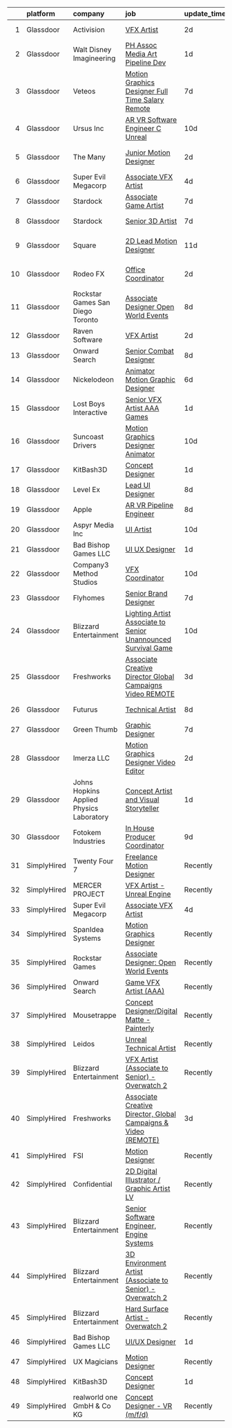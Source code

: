

|    | platform    | company                                  | job                                                                                                                                                                                                                                                                                                                                                                                                                                                                                                                                                                                                                                                                                                                                                                                                                                                                                                                                                                                                                                                                                                                                                                                                                                                                                                                                                                                                           | update_time   | location             |
|---:|:------------|:-----------------------------------------|:--------------------------------------------------------------------------------------------------------------------------------------------------------------------------------------------------------------------------------------------------------------------------------------------------------------------------------------------------------------------------------------------------------------------------------------------------------------------------------------------------------------------------------------------------------------------------------------------------------------------------------------------------------------------------------------------------------------------------------------------------------------------------------------------------------------------------------------------------------------------------------------------------------------------------------------------------------------------------------------------------------------------------------------------------------------------------------------------------------------------------------------------------------------------------------------------------------------------------------------------------------------------------------------------------------------------------------------------------------------------------------------------------------------|:--------------|:---------------------|
|  1 | Glassdoor   | Activision                               | [VFX Artist](https://www.glassdoor.com/partner/jobListing.htm?pos=124&ao=1136043&s=58&guid=00000181e1bf7ed3b73b9aea32025c67&src=GD_JOB_AD&t=SR&vt=w&cs=1_c0fa0d13&cb=1657349832684&jobListingId=1007988235800&jrtk=3-0-1g7gruvo1jooh801-1g7gruvo8gfpv801-f8e423fe4b1b283e-)                                                                                                                                                                                                                                                                                                                                                                                                                                                                                                                                                                                                                                                                                                                                                                                                                                                                                                                                                                                                                                                                                                                                   | 2d            | Middleton, WI        |
|  2 | Glassdoor   | Walt Disney Imagineering                 | [PH Assoc Media   Art Pipeline Dev](https://www.glassdoor.com/partner/jobListing.htm?pos=122&ao=1136043&s=58&guid=00000181e1bf7ed3b73b9aea32025c67&src=GD_JOB_AD&t=SR&vt=w&cs=1_938789e0&cb=1657349832684&jobListingId=1007989924517&jrtk=3-0-1g7gruvo1jooh801-1g7gruvo8gfpv801-ef776f0d28f0bfe6-)                                                                                                                                                                                                                                                                                                                                                                                                                                                                                                                                                                                                                                                                                                                                                                                                                                                                                                                                                                                                                                                                                                            | 1d            | Lake Buena Vista, FL |
|  3 | Glassdoor   | Veteos                                   | [Motion Graphics Designer  Full Time  Salary  Remote ](https://www.glassdoor.com/partner/jobListing.htm?pos=115&ao=1136043&s=58&guid=00000181e1bf7ed3b73b9aea32025c67&src=GD_JOB_AD&t=SR&vt=w&ea=1&cs=1_af77ffde&cb=1657349832682&jobListingId=1007978151719&jrtk=3-0-1g7gruvo1jooh801-1g7gruvo8gfpv801-e0056f8ede578fc3-)                                                                                                                                                                                                                                                                                                                                                                                                                                                                                                                                                                                                                                                                                                                                                                                                                                                                                                                                                                                                                                                                                    | 7d            | Denver, CO           |
|  4 | Glassdoor   | Ursus  Inc                               | [AR VR Software Engineer   C   Unreal](https://www.glassdoor.com/partner/jobListing.htm?pos=102&ao=1110586&s=58&guid=00000181e1bf7ed3b73b9aea32025c67&src=GD_JOB_AD&t=SR&vt=w&ea=1&cs=1_fe6f4e52&cb=1657349832680&jobListingId=1007969050651&cpc=A65DF3A704A48F9B&jrtk=3-0-1g7gruvo1jooh801-1g7gruvo8gfpv801-c811509229c9bbc7--6NYlbfkN0CT8vBT9H5mqECx2dfLV_FONLPDKpIRssxVwtj05Tmm4rA5I0VNOPdM1oYsK66ov5pV4Zus2-jJSbUth7NcKK-kLo8czFpciynxZ6EfaFe_xYms4I96zW5KGvSBqTPFaTVdE06zf1J-6uw6VWMrFwo1uRLmUxHjoRqP5LFo6wVX1R65UjFH7ycvYAsr63uZ_emA_13J0mM1JXN2vCtEMYylELYmPwZo4j9c53k3lISftqsNyik2pAlRix-AalDlzjKBamKRhHvt2qsuT3Omsis3yOF4KDEIlNgGAlEHUtZIOLMG16VQj4PWkYlqsPvxzTMoGk-t2MlC5R6lDSXB9h8A0jaNIKpt6GkiaAWlWmHVq2QVJi6TAJI_A1bIF-Y_R3uK7KTSFCir5q30m6JfwcVfC1laZLbK8dlBryw2sQLXp6HR7CiLEGYdGzkinvNV-5jZ5JFuFlX4KC3CG61OrGLA4e14iQzZXj9EYr56VTzO46XHEvwiXZ3gJ49t5OqJZEPZGgGvDY6Rf_SQfmJhjNwAb7EBczf4d-Dp4DW8mBkZXCuOoPHKibYpQN5BKpLixcMnb0et0bY9Bq39f455vzn0tWW9oS-KbeSUwTVdoXx2yDk2uZg6FxVkYc6fuJdMiENDBeWPE3amGbRbk4KFikytviawYBkm0Q6KHFMfg5uzCPmN65-Rlk7P1TXJlzlDaldbdPGdYp59Vvwkbgyu6WAa9cBG7FUi7mVkklutqlaydkPZnZL9FMFYtNDYKcn-JRbZp0DKgpixLQz0E0hsQfQEfOXRd70KZm-r6GL_uAGdgCXw829ThdWFv735t2zGFXnrIvV7Zxlgk0_ihVQXFsKL0sgeJ6cCjKJdWsUNDjkAVarIeOj5J2CHNbD4CPUjPxOA4IAOGskHdzZlVH0j5UyIp77I5V8yhHlGTPhDbIsyQ4Atk_01OLjuoe0Dw5swSPMJCejBh2uBL6eAvuQzT0fd5PIHgn8V_aozTIVzwzggf3MEf_fD_X7Hr7Oc5NnrM8Q%3D) | 10d           | Redmond, WA          |
|  5 | Glassdoor   | The Many                                 | [Junior Motion Designer](https://www.glassdoor.com/partner/jobListing.htm?pos=105&ao=1136043&s=58&guid=00000181e1bf7ed3b73b9aea32025c67&src=GD_JOB_AD&t=SR&vt=w&cs=1_5ae8cbf4&cb=1657349832681&jobListingId=1007988372593&jrtk=3-0-1g7gruvo1jooh801-1g7gruvo8gfpv801-5516b2d00f8e4e8a-)                                                                                                                                                                                                                                                                                                                                                                                                                                                                                                                                                                                                                                                                                                                                                                                                                                                                                                                                                                                                                                                                                                                       | 2d            | Los Angeles, CA      |
|  6 | Glassdoor   | Super Evil Megacorp                      | [Associate VFX Artist](https://www.glassdoor.com/partner/jobListing.htm?pos=108&ao=1136043&s=58&guid=00000181e1bf7ed3b73b9aea32025c67&src=GD_JOB_AD&t=SR&vt=w&cs=1_d17ce034&cb=1657349832681&jobListingId=1007982602575&jrtk=3-0-1g7gruvo1jooh801-1g7gruvo8gfpv801-5801e144a67c1d22-)                                                                                                                                                                                                                                                                                                                                                                                                                                                                                                                                                                                                                                                                                                                                                                                                                                                                                                                                                                                                                                                                                                                         | 4d            | San Mateo, CA        |
|  7 | Glassdoor   | Stardock                                 | [Associate Game Artist](https://www.glassdoor.com/partner/jobListing.htm?pos=117&ao=1136043&s=58&guid=00000181e1bf7ed3b73b9aea32025c67&src=GD_JOB_AD&t=SR&vt=w&ea=1&cs=1_8f0a060c&cb=1657349832683&jobListingId=1007978321333&jrtk=3-0-1g7gruvo1jooh801-1g7gruvo8gfpv801-7f25c73feaabf33d-)                                                                                                                                                                                                                                                                                                                                                                                                                                                                                                                                                                                                                                                                                                                                                                                                                                                                                                                                                                                                                                                                                                                   | 7d            | Plymouth, MI         |
|  8 | Glassdoor   | Stardock                                 | [Senior 3D Artist](https://www.glassdoor.com/partner/jobListing.htm?pos=128&ao=1136043&s=58&guid=00000181e1bf7ed3b73b9aea32025c67&src=GD_JOB_AD&t=SR&vt=w&ea=1&cs=1_8b9dc39c&cb=1657349832684&jobListingId=1007978321339&jrtk=3-0-1g7gruvo1jooh801-1g7gruvo8gfpv801-e713b3a21f6e6942-)                                                                                                                                                                                                                                                                                                                                                                                                                                                                                                                                                                                                                                                                                                                                                                                                                                                                                                                                                                                                                                                                                                                        | 7d            | Plymouth, MI         |
|  9 | Glassdoor   | Square                                   | [2D Lead Motion Designer](https://www.glassdoor.com/partner/jobListing.htm?pos=107&ao=1136043&s=58&guid=00000181e1bf7ed3b73b9aea32025c67&src=GD_JOB_AD&t=SR&vt=w&cs=1_7fe42bf4&cb=1657349832681&jobListingId=1007967691058&jrtk=3-0-1g7gruvo1jooh801-1g7gruvo8gfpv801-5701a8ccb851bf07-)                                                                                                                                                                                                                                                                                                                                                                                                                                                                                                                                                                                                                                                                                                                                                                                                                                                                                                                                                                                                                                                                                                                      | 11d           | Los Angeles, CA      |
| 10 | Glassdoor   | Rodeo FX                                 | [Office Coordinator](https://www.glassdoor.com/partner/jobListing.htm?pos=125&ao=1136043&s=58&guid=00000181e1bf7ed3b73b9aea32025c67&src=GD_JOB_AD&t=SR&vt=w&ea=1&cs=1_0e5fd935&cb=1657349832684&jobListingId=1007988971088&jrtk=3-0-1g7gruvo1jooh801-1g7gruvo8gfpv801-a140d920125e5679-)                                                                                                                                                                                                                                                                                                                                                                                                                                                                                                                                                                                                                                                                                                                                                                                                                                                                                                                                                                                                                                                                                                                      | 2d            | Los Angeles, CA      |
| 11 | Glassdoor   | Rockstar Games San Diego   Toronto       | [Associate Designer  Open World Events](https://www.glassdoor.com/partner/jobListing.htm?pos=121&ao=1136043&s=58&guid=00000181e1bf7ed3b73b9aea32025c67&src=GD_JOB_AD&t=SR&vt=w&cs=1_981dc1ca&cb=1657349832684&jobListingId=1007975656530&jrtk=3-0-1g7gruvo1jooh801-1g7gruvo8gfpv801-9aac63f889601ede-)                                                                                                                                                                                                                                                                                                                                                                                                                                                                                                                                                                                                                                                                                                                                                                                                                                                                                                                                                                                                                                                                                                        | 8d            | Carlsbad, CA         |
| 12 | Glassdoor   | Raven Software                           | [VFX Artist](https://www.glassdoor.com/partner/jobListing.htm?pos=116&ao=1136043&s=58&guid=00000181e1bf7ed3b73b9aea32025c67&src=GD_JOB_AD&t=SR&vt=w&cs=1_5c540be7&cb=1657349832683&jobListingId=1007987723811&jrtk=3-0-1g7gruvo1jooh801-1g7gruvo8gfpv801-541dbd7a88c3dc6a-)                                                                                                                                                                                                                                                                                                                                                                                                                                                                                                                                                                                                                                                                                                                                                                                                                                                                                                                                                                                                                                                                                                                                   | 2d            | Middleton, WI        |
| 13 | Glassdoor   | Onward Search                            | [Senior Combat Designer](https://www.glassdoor.com/partner/jobListing.htm?pos=103&ao=1110586&s=58&guid=00000181e1bf7ed3b73b9aea32025c67&src=GD_JOB_AD&t=SR&vt=w&cs=1_310f85f3&cb=1657349832680&jobListingId=1007972439471&cpc=AC285F3A3ECA6BB0&jrtk=3-0-1g7gruvo1jooh801-1g7gruvo8gfpv801-8cbed070fbd80a28--6NYlbfkN0B7YoEZZ2QAGDyEGGmBPAUWSHc1Mt3sMCn9FehKcWA3w1hdwjpEweHGJ9uPpOtWDZpvXRNrbhHrEP5JJ_q2M0aP47yi_2bf_wYILmKa40s0tHYqJyQTQi9rHGBw67q81jRpZsJpKWhkFe1wf-0scMFTKQNL0Rx8pbDQ5rEZ_wMG05LLDhO6bqFP_dAjgtcvCzlhGlVzaU9bQyaySxuaDL5aLNYKF3lx93NS7rVmhBaMinZBHv6m1schfchsp_iliy2qFMU0Qmr6PYUny0R4cocjVzM8RbjMt_7e8Ktn_SvzwRW96B3cfSeQ5RqQ1juOb8nMZgiDn-rKTxeLswd8DponyUTHY30m7dcVJoAl5DMoJDmzbmFG-vj1DyUsQcexZS5YB4xPdmW9ShxEHBjRIo40N-7O22LbdQ4CYykCp42eCVoRLaEwVEvufXiY3MY-TwDJiviRZtbtF9ba2GcfRom1s4AEZN1kyu11ctI53Ebbxrhomtj1kHc1dwbygBYotTzgZ_tTVSdzpOU0XqKyOSmbDAEvtOYLSRha7p72WZp_0Xko1YxhCArMuul9fEzkm-7TSucu_PNjbN6OzGl0-P_v6NoGJI0xunWwZcUa-PFdk293Uf4oykWN4jvd1YOVUv2sQGvwVPguCLktw-YvSLcqikRiTATZTC0fPJkXKFNeRt2gyJBUh13-DvyL1W5kZ8Ku91iDwcQNLdzVbwNj-49uAss5-GFehi-Ov_BEZ-N0JrpkBavi4rHqw3Qdq003NgucSfJsTP-lDvvnajhB9_9apcWnFpsPDx-YscmVnHqeEieTXF0z6lyVdYnWM79c5USsKLAi_K51P3C-mKY-lpJZoiHPDsXH3S6R8goAZRZz4oa7bJrQDxTeeNHN71kKmT-c8pw9esmJi0-i3iwwfWZ3YmHQL_XX7AsAjRqPLWeVCZKWTXNJIuuXfE64zcqR5McwULX1mt8DOmHC8JwMriEziO3BW_6k3ckD-p_a8O5sBw%3D%3D)                                      | 8d            | Waltham, MA          |
| 14 | Glassdoor   | Nickelodeon                              | [Animator Motion Graphic Designer](https://www.glassdoor.com/partner/jobListing.htm?pos=106&ao=1136043&s=58&guid=00000181e1bf7ed3b73b9aea32025c67&src=GD_JOB_AD&t=SR&vt=w&cs=1_87140aa3&cb=1657349832681&jobListingId=1007978806056&jrtk=3-0-1g7gruvo1jooh801-1g7gruvo8gfpv801-fa68167173d08f3f-)                                                                                                                                                                                                                                                                                                                                                                                                                                                                                                                                                                                                                                                                                                                                                                                                                                                                                                                                                                                                                                                                                                             | 6d            | New York, NY         |
| 15 | Glassdoor   | Lost Boys Interactive                    | [Senior VFX Artist   AAA Games](https://www.glassdoor.com/partner/jobListing.htm?pos=120&ao=1136043&s=58&guid=00000181e1bf7ed3b73b9aea32025c67&src=GD_JOB_AD&t=SR&vt=w&ea=1&cs=1_4c540a8e&cb=1657349832684&jobListingId=1007991726271&jrtk=3-0-1g7gruvo1jooh801-1g7gruvo8gfpv801-2beb35be38b69092-)                                                                                                                                                                                                                                                                                                                                                                                                                                                                                                                                                                                                                                                                                                                                                                                                                                                                                                                                                                                                                                                                                                           | 1d            | Remote               |
| 16 | Glassdoor   | Suncoast Drivers                         | [Motion Graphics Designer   Animator](https://www.glassdoor.com/partner/jobListing.htm?pos=123&ao=1136043&s=58&guid=00000181e1bf7ed3b73b9aea32025c67&src=GD_JOB_AD&t=SR&vt=w&ea=1&cs=1_994b0e12&cb=1657349832684&jobListingId=1007969831950&jrtk=3-0-1g7gruvo1jooh801-1g7gruvo8gfpv801-1b83693b1783fc8e-)                                                                                                                                                                                                                                                                                                                                                                                                                                                                                                                                                                                                                                                                                                                                                                                                                                                                                                                                                                                                                                                                                                     | 10d           | Tampa, FL            |
| 17 | Glassdoor   | KitBash3D                                | [Concept Designer](https://www.glassdoor.com/partner/jobListing.htm?pos=112&ao=1136043&s=58&guid=00000181e1bf7ed3b73b9aea32025c67&src=GD_JOB_AD&t=SR&vt=w&ea=1&cs=1_f64f8aea&cb=1657349832681&jobListingId=1007991297272&jrtk=3-0-1g7gruvo1jooh801-1g7gruvo8gfpv801-78377495064bd2eb-)                                                                                                                                                                                                                                                                                                                                                                                                                                                                                                                                                                                                                                                                                                                                                                                                                                                                                                                                                                                                                                                                                                                        | 1d            | Remote               |
| 18 | Glassdoor   | Level Ex                                 | [Lead UI Designer](https://www.glassdoor.com/partner/jobListing.htm?pos=119&ao=1136043&s=58&guid=00000181e1bf7ed3b73b9aea32025c67&src=GD_JOB_AD&t=SR&vt=w&cs=1_0964ad2d&cb=1657349832684&jobListingId=1007974633441&jrtk=3-0-1g7gruvo1jooh801-1g7gruvo8gfpv801-f8e1bf016c9731b0-)                                                                                                                                                                                                                                                                                                                                                                                                                                                                                                                                                                                                                                                                                                                                                                                                                                                                                                                                                                                                                                                                                                                             | 8d            | Remote               |
| 19 | Glassdoor   | Apple                                    | [AR VR Pipeline Engineer](https://www.glassdoor.com/partner/jobListing.htm?pos=101&ao=1110586&s=58&guid=00000181e1bf7ed3b73b9aea32025c67&src=GD_JOB_AD&t=SR&vt=w&cs=1_2ba47712&cb=1657349832680&jobListingId=1007972446568&cpc=8795CF9063CD573D&jrtk=3-0-1g7gruvo1jooh801-1g7gruvo8gfpv801-9903d7e89b77dc0a--6NYlbfkN0BvKrLyj5gPmtZO9T8euul8TCxuuKNOtzRJOomxnwSEodTz2Bc-sPZlt2Zgji_QUXEWVZWMiZmYmKSy3wQ7FLJvGu9aVboPlPi7AnS5PdGfOx_xPfqCeqZwb3sN5sK4BdZ5Hs6nZeMisIfxf0uAoycRp7fBD4S6dHicStEinkhGtqDtLlu8DitpZgyrJrUtRN6VUWl7DnMmaLe9tCYRMWbvJDw7E56XES4rCjgr3MkIo9sTGEC02dSP-K4gmECqctTcYB_sYgYno0gvbVEljv-VvpnHRJvUQJcvR9LJ_gGL0pb0kn5FlKZa8S27ti-UIKxETwbbunC5qk-Ylyan6sLDzb_U5QIZ4ynI0vo2-yOW4oaSyIiJw5iZAGJXqrN1FSlIg36ZsTPJwEru3tunvqbO7aiyIKfBIsnOIZu49Dt4jcOBIJXy3COzMKQwOE_CUwfnVCIbCkA0a517BJldVj9_3zApjwfBF5HmsYNOPFwShGJ5MUrO7qC9014Fgwp6II9KpFf2WzelcKOCWhxNI8DtnaP-l16TNxBb90kS5EoS_pE1vAyoJFOKmFSxVjm4EDqRmeKudtJHWNV5DPACAFEIeytvKEn7LJwp_kj7i8h0IxLX8W7TQAxpW0Jau3JzA-1VB0pD7-0YqLXju3JgcjxYPrvV4INAoYIBiQ9ZBKECyAAgBlgLXLuStvzyn40FzXrLdyo0mP3GTm6lu_DABkkQMVXYXc_PXhUq7rTTkMF0g7JMa1YL972ss7rTBvLXMPwEUJA2S8MvomEHdYqxOuvI4PIZZCXCL3Od3FLvp-wGtJWYrHfVLqZTC4uPF377E4W7mOczch04vCASFzL1pQAOm9atn5rRImBOJRC8UbSsoqo5GmM-PviEV6YYK6b3n2aC2kvi_S2skm8ZpRNWHGZkeFL4EwIK1bjzJHdqPz630oS6ptbG6gNOjXp0_r_XFKOl8i-dywnTuQ%3D%3D)                                                                     | 8d            | Cupertino, CA        |
| 20 | Glassdoor   | Aspyr Media  Inc                         | [UI Artist](https://www.glassdoor.com/partner/jobListing.htm?pos=130&ao=1136043&s=58&guid=00000181e1bf7ed3b73b9aea32025c67&src=GD_JOB_AD&t=SR&vt=w&ea=1&cs=1_0df6bd9b&cb=1657349832685&jobListingId=1007968898051&jrtk=3-0-1g7gruvo1jooh801-1g7gruvo8gfpv801-6f87abec2b5014a4-)                                                                                                                                                                                                                                                                                                                                                                                                                                                                                                                                                                                                                                                                                                                                                                                                                                                                                                                                                                                                                                                                                                                               | 10d           | Austin, TX           |
| 21 | Glassdoor   | Bad Bishop Games LLC                     | [UI UX Designer](https://www.glassdoor.com/partner/jobListing.htm?pos=104&ao=1136043&s=58&guid=00000181e1bf7ed3b73b9aea32025c67&src=GD_JOB_AD&t=SR&vt=w&ea=1&cs=1_028be196&cb=1657349832680&jobListingId=1007990484309&jrtk=3-0-1g7gruvo1jooh801-1g7gruvo8gfpv801-6064c23860d93e8e-)                                                                                                                                                                                                                                                                                                                                                                                                                                                                                                                                                                                                                                                                                                                                                                                                                                                                                                                                                                                                                                                                                                                          | 1d            | Remote               |
| 22 | Glassdoor   | Company3 Method Studios                  | [VFX Coordinator](https://www.glassdoor.com/partner/jobListing.htm?pos=127&ao=1136043&s=58&guid=00000181e1bf7ed3b73b9aea32025c67&src=GD_JOB_AD&t=SR&vt=w&ea=1&cs=1_95470a64&cb=1657349832684&jobListingId=1007969923087&jrtk=3-0-1g7gruvo1jooh801-1g7gruvo8gfpv801-b453323dd0a98030-)                                                                                                                                                                                                                                                                                                                                                                                                                                                                                                                                                                                                                                                                                                                                                                                                                                                                                                                                                                                                                                                                                                                         | 10d           | Santa Monica, CA     |
| 23 | Glassdoor   | Flyhomes                                 | [Senior Brand Designer](https://www.glassdoor.com/partner/jobListing.htm?pos=111&ao=1136043&s=58&guid=00000181e1bf7ed3b73b9aea32025c67&src=GD_JOB_AD&t=SR&vt=w&ea=1&cs=1_8a55d14d&cb=1657349832681&jobListingId=1007977512268&jrtk=3-0-1g7gruvo1jooh801-1g7gruvo8gfpv801-8606909151e7c3fa-)                                                                                                                                                                                                                                                                                                                                                                                                                                                                                                                                                                                                                                                                                                                                                                                                                                                                                                                                                                                                                                                                                                                   | 7d            | Seattle, WA          |
| 24 | Glassdoor   | Blizzard Entertainment                   | [Lighting Artist  Associate to Senior    Unannounced Survival Game](https://www.glassdoor.com/partner/jobListing.htm?pos=114&ao=1136043&s=58&guid=00000181e1bf7ed3b73b9aea32025c67&src=GD_JOB_AD&t=SR&vt=w&cs=1_148be94a&cb=1657349832681&jobListingId=1007969729660&jrtk=3-0-1g7gruvo1jooh801-1g7gruvo8gfpv801-3e90d15595e182bf-)                                                                                                                                                                                                                                                                                                                                                                                                                                                                                                                                                                                                                                                                                                                                                                                                                                                                                                                                                                                                                                                                            | 10d           | Irvine, CA           |
| 25 | Glassdoor   | Freshworks                               | [Associate Creative Director  Global Campaigns   Video  REMOTE ](https://www.glassdoor.com/partner/jobListing.htm?pos=118&ao=1136043&s=58&guid=00000181e1bf7ed3b73b9aea32025c67&src=GD_JOB_AD&t=SR&vt=w&ea=1&cs=1_1ce97f7c&cb=1657349832683&jobListingId=1007986438175&jrtk=3-0-1g7gruvo1jooh801-1g7gruvo8gfpv801-4d6ad1209c06e99f-)                                                                                                                                                                                                                                                                                                                                                                                                                                                                                                                                                                                                                                                                                                                                                                                                                                                                                                                                                                                                                                                                          | 3d            | San Mateo, CA        |
| 26 | Glassdoor   | Futurus                                  | [Technical Artist](https://www.glassdoor.com/partner/jobListing.htm?pos=129&ao=1136043&s=58&guid=00000181e1bf7ed3b73b9aea32025c67&src=GD_JOB_AD&t=SR&vt=w&cs=1_cbf09173&cb=1657349832684&jobListingId=1007975388605&jrtk=3-0-1g7gruvo1jooh801-1g7gruvo8gfpv801-518fd213d530cf2c-)                                                                                                                                                                                                                                                                                                                                                                                                                                                                                                                                                                                                                                                                                                                                                                                                                                                                                                                                                                                                                                                                                                                             | 8d            | Atlanta, GA          |
| 27 | Glassdoor   | Green Thumb                              | [Graphic Designer](https://www.glassdoor.com/partner/jobListing.htm?pos=113&ao=1136043&s=58&guid=00000181e1bf7ed3b73b9aea32025c67&src=GD_JOB_AD&t=SR&vt=w&ea=1&cs=1_4a2c9cc7&cb=1657349832681&jobListingId=1007977680510&jrtk=3-0-1g7gruvo1jooh801-1g7gruvo8gfpv801-36e6c622b18725f3-)                                                                                                                                                                                                                                                                                                                                                                                                                                                                                                                                                                                                                                                                                                                                                                                                                                                                                                                                                                                                                                                                                                                        | 7d            | Chicago, IL          |
| 28 | Glassdoor   | Imerza  LLC                              | [Motion Graphics Designer Video Editor](https://www.glassdoor.com/partner/jobListing.htm?pos=110&ao=1136043&s=58&guid=00000181e1bf7ed3b73b9aea32025c67&src=GD_JOB_AD&t=SR&vt=w&ea=1&cs=1_45f3685a&cb=1657349832681&jobListingId=1007987056661&jrtk=3-0-1g7gruvo1jooh801-1g7gruvo8gfpv801-b89d3df5b07892d1-)                                                                                                                                                                                                                                                                                                                                                                                                                                                                                                                                                                                                                                                                                                                                                                                                                                                                                                                                                                                                                                                                                                   | 2d            | Sarasota, FL         |
| 29 | Glassdoor   | Johns Hopkins Applied Physics Laboratory | [Concept Artist and Visual Storyteller](https://www.glassdoor.com/partner/jobListing.htm?pos=109&ao=1136043&s=58&guid=00000181e1bf7ed3b73b9aea32025c67&src=GD_JOB_AD&t=SR&vt=w&cs=1_40cb5f0d&cb=1657349832681&jobListingId=1007990323575&jrtk=3-0-1g7gruvo1jooh801-1g7gruvo8gfpv801-caf3af526954e90d-)                                                                                                                                                                                                                                                                                                                                                                                                                                                                                                                                                                                                                                                                                                                                                                                                                                                                                                                                                                                                                                                                                                        | 1d            | Laurel, MD           |
| 30 | Glassdoor   | Fotokem Industries                       | [In House Producer   Coordinator](https://www.glassdoor.com/partner/jobListing.htm?pos=126&ao=1136043&s=58&guid=00000181e1bf7ed3b73b9aea32025c67&src=GD_JOB_AD&t=SR&vt=w&ea=1&cs=1_7c909dc1&cb=1657349832684&jobListingId=1007970973237&jrtk=3-0-1g7gruvo1jooh801-1g7gruvo8gfpv801-82e6be9c37eda135-)                                                                                                                                                                                                                                                                                                                                                                                                                                                                                                                                                                                                                                                                                                                                                                                                                                                                                                                                                                                                                                                                                                         | 9d            | Burbank, CA          |
| 31 | SimplyHired | Twenty Four 7                            | [Freelance Motion Designer](https://www.simplyhired.com/job/qpEL7gCEQwVdJDb2-62Fa8DesEGaEI9lBbieC7-riNE09hBWKP0vIw?q=vfx+designer)                                                                                                                                                                                                                                                                                                                                                                                                                                                                                                                                                                                                                                                                                                                                                                                                                                                                                                                                                                                                                                                                                                                                                                                                                                                                            | Recently      | Portland, OR         |
| 32 | SimplyHired | MERCER PROJECT                           | [VFX Artist - Unreal Engine](https://www.simplyhired.com/job/2oePjLPnODm44ASH_jfmm99NvQfkSOC48xk2mIXNrjRpGVBiOBzF7Q?q=vfx+designer)                                                                                                                                                                                                                                                                                                                                                                                                                                                                                                                                                                                                                                                                                                                                                                                                                                                                                                                                                                                                                                                                                                                                                                                                                                                                           | Recently      | Remote               |
| 33 | SimplyHired | Super Evil Megacorp                      | [Associate VFX Artist](https://www.simplyhired.com/job/5tqWiNMGyzWwJTKg3SPC9Fc6-abUcUgtFYVMogkAO9N94q1jrXa-gg?q=vfx+designer)                                                                                                                                                                                                                                                                                                                                                                                                                                                                                                                                                                                                                                                                                                                                                                                                                                                                                                                                                                                                                                                                                                                                                                                                                                                                                 | 4d            | San Mateo, CA        |
| 34 | SimplyHired | SpanIdea Systems                         | [Motion Graphics Designer](https://www.simplyhired.com/job/g5AcWWFp_SKSQ0U8ZHTRvzwCNQ0k1oE_mDSwF-VykjnoWNbvN9DW3A?q=vfx+designer)                                                                                                                                                                                                                                                                                                                                                                                                                                                                                                                                                                                                                                                                                                                                                                                                                                                                                                                                                                                                                                                                                                                                                                                                                                                                             | Recently      | Fremont, CA          |
| 35 | SimplyHired | Rockstar Games                           | [Associate Designer: Open World Events](https://www.simplyhired.com/job/vdV8vlT3gviLv2JCIKjxS72bf-KmVFeMRA0oYSRtEaTI4YyrugfY7Q?q=vfx+designer)                                                                                                                                                                                                                                                                                                                                                                                                                                                                                                                                                                                                                                                                                                                                                                                                                                                                                                                                                                                                                                                                                                                                                                                                                                                                | Recently      | Carlsbad, CA         |
| 36 | SimplyHired | Onward Search                            | [Game VFX Artist (AAA)](https://www.simplyhired.com/job/6vT9O54JDIXmLjvRqVKqsmDHpsBSu7ki65EW194k24vzwTc12iM2ag?q=vfx+designer)                                                                                                                                                                                                                                                                                                                                                                                                                                                                                                                                                                                                                                                                                                                                                                                                                                                                                                                                                                                                                                                                                                                                                                                                                                                                                | Recently      | Irvine, CA           |
| 37 | SimplyHired | Mousetrappe                              | [Concept Designer/Digital Matte - Painterly](https://www.simplyhired.com/job/8FJtOVBQqHxEsygy0JazTjOy6moUh6O-gL5cwnQ1BHwv7sxK1mrBrw?q=vfx+designer)                                                                                                                                                                                                                                                                                                                                                                                                                                                                                                                                                                                                                                                                                                                                                                                                                                                                                                                                                                                                                                                                                                                                                                                                                                                           | Recently      | Burbank, CA          |
| 38 | SimplyHired | Leidos                                   | [Unreal Technical Artist](https://www.simplyhired.com/job/vUjM88WNHByq9hkXVcDGaHDWJBcJwdAHwcSIeARFGUwNOCFNjopeUg?q=vfx+designer)                                                                                                                                                                                                                                                                                                                                                                                                                                                                                                                                                                                                                                                                                                                                                                                                                                                                                                                                                                                                                                                                                                                                                                                                                                                                              | Recently      | Reston, VA           |
| 39 | SimplyHired | Blizzard Entertainment                   | [VFX Artist (Associate to Senior) - Overwatch 2](https://www.simplyhired.com/job/2d70J5UkkZ2YmvlvJfcaEqf0vVFEZwLt57euRMmQlk3Afx_2Q_gYzw?q=vfx+designer)                                                                                                                                                                                                                                                                                                                                                                                                                                                                                                                                                                                                                                                                                                                                                                                                                                                                                                                                                                                                                                                                                                                                                                                                                                                       | Recently      | Irvine, CA           |
| 40 | SimplyHired | Freshworks                               | [Associate Creative Director, Global Campaigns & Video (REMOTE)](https://www.simplyhired.com/job/5ElCwH5SLy50PlDyWwa5h2ixj-Wp0aniY4EbLLyNC4fMnB1yq0hbpg?q=vfx+designer)                                                                                                                                                                                                                                                                                                                                                                                                                                                                                                                                                                                                                                                                                                                                                                                                                                                                                                                                                                                                                                                                                                                                                                                                                                       | 3d            | San Mateo, CA        |
| 41 | SimplyHired | FSI                                      | [Motion Designer](https://www.simplyhired.com/job/zz0Zt11fecr15vMV2_2T8iIBm-ucXStyrzX0KQajQTiUDQ_egIIoQw?q=vfx+designer)                                                                                                                                                                                                                                                                                                                                                                                                                                                                                                                                                                                                                                                                                                                                                                                                                                                                                                                                                                                                                                                                                                                                                                                                                                                                                      | Recently      | Newark, CA           |
| 42 | SimplyHired | Confidential                             | [2D Digital Illustrator / Graphic Artist LV](https://www.simplyhired.com/job/WR2-4KNjxgXV1vg_h0Smu4P2a7_SLarIZBzP3ysarILfdTKegejX8w?q=vfx+designer)                                                                                                                                                                                                                                                                                                                                                                                                                                                                                                                                                                                                                                                                                                                                                                                                                                                                                                                                                                                                                                                                                                                                                                                                                                                           | Recently      | Las Vegas, NV        |
| 43 | SimplyHired | Blizzard Entertainment                   | [Senior Software Engineer, Engine Systems](https://www.simplyhired.com/job/tMmtCyDUxHf8JJJ5bCNONOHibfhTpYdY-nwQ76oeAkm7OrfyZhRqFg?q=vfx+designer)                                                                                                                                                                                                                                                                                                                                                                                                                                                                                                                                                                                                                                                                                                                                                                                                                                                                                                                                                                                                                                                                                                                                                                                                                                                             | Recently      | Irvine, CA           |
| 44 | SimplyHired | Blizzard Entertainment                   | [3D Environment Artist (Associate to Senior) - Overwatch 2](https://www.simplyhired.com/job/pw88DtF0EULjjFMy83MMr_Hg0HBZII6DCgYGL9C12joglMD-Z-Xwnw?q=vfx+designer)                                                                                                                                                                                                                                                                                                                                                                                                                                                                                                                                                                                                                                                                                                                                                                                                                                                                                                                                                                                                                                                                                                                                                                                                                                            | Recently      | Irvine, CA           |
| 45 | SimplyHired | Blizzard Entertainment                   | [Hard Surface Artist - Overwatch 2](https://www.simplyhired.com/job/6UbuxcizWm0FGl0VWvCtYyHq-2-jjcWZ_YsxRvD4XaS9M8_zOx_FMA?q=vfx+designer)                                                                                                                                                                                                                                                                                                                                                                                                                                                                                                                                                                                                                                                                                                                                                                                                                                                                                                                                                                                                                                                                                                                                                                                                                                                                    | Recently      | Irvine, CA           |
| 46 | SimplyHired | Bad Bishop Games LLC                     | [UI/UX Designer](https://www.simplyhired.com/job/GVbxwKonhAihLrC21YlX58vf3yIH7HblHvymQYfL_hbBBYENl1JXKA?q=vfx+designer)                                                                                                                                                                                                                                                                                                                                                                                                                                                                                                                                                                                                                                                                                                                                                                                                                                                                                                                                                                                                                                                                                                                                                                                                                                                                                       | 1d            | Remote               |
| 47 | SimplyHired | UX Magicians                             | [Motion Designer](https://www.simplyhired.com/job/QOP8DcI9WD3GktQ2RrIGO75PxLpKLJZt7zveomNp0bmNkqytawhlsQ?q=vfx+designer)                                                                                                                                                                                                                                                                                                                                                                                                                                                                                                                                                                                                                                                                                                                                                                                                                                                                                                                                                                                                                                                                                                                                                                                                                                                                                      | Recently      | Remote               |
| 48 | SimplyHired | KitBash3D                                | [Concept Designer](https://www.simplyhired.com/job/6RK58V9QRNPhm7KMuxGYlhUBdJx4j-xn111ezuam7_hRD9iRlS-KQQ?q=vfx+designer)                                                                                                                                                                                                                                                                                                                                                                                                                                                                                                                                                                                                                                                                                                                                                                                                                                                                                                                                                                                                                                                                                                                                                                                                                                                                                     | 1d            | Remote               |
| 49 | SimplyHired | realworld one GmbH & Co KG               | [Concept Designer - VR (m/f/d)](https://www.simplyhired.com/job/9M9B0HjzlxbnEWwSs63j38J2jv4QAGwRz17kgQnuQPJjtHPVVTunxA?q=vfx+designer)                                                                                                                                                                                                                                                                                                                                                                                                                                                                                                                                                                                                                                                                                                                                                                                                                                                                                                                                                                                                                                                                                                                                                                                                                                                                        | Recently      | Remote               |
